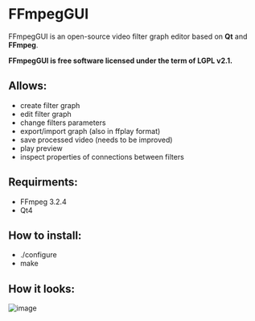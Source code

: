 # FFmpegGUI

FFmpegGUI is an open-source video filter graph editor based on **Qt** and **FFmpeg**.

**FFmpegGUI is free software licensed under the term of LGPL v2.1.**

## Allows:

- create filter graph
- edit filter graph
- change filters parameters
- export/import graph (also in ffplay format)
- save processed video (needs to be improved)
- play preview
- inspect properties of connections between filters

## Requirments:

- FFmpeg 3.2.4
- Qt4

## How to install:

- ./configure
- make

## How it looks: 

![image](https://{https://cloud.githubusercontent.com/assets/28718008/26083055/bad1bb3a-39d3-11e7-9924-ec5c3ab04481.png})
